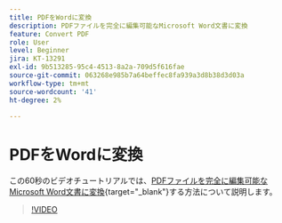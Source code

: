 ```yaml
---
title: PDFをWordに変換
description: PDFファイルを完全に編集可能なMicrosoft Word文書に変換
feature: Convert PDF
role: User
level: Beginner
jira: KT-13291
exl-id: 9b513285-95c4-4513-8a2a-709d5f616fae
source-git-commit: 063268e985b7a64beffec8fa939a3d8b38d3d03a
workflow-type: tm+mt
source-wordcount: '41'
ht-degree: 2%

---
```


# PDFをWordに変換

この60秒のビデオチュートリアルでは、[PDFファイルを完全に編集可能なMicrosoft Word文書に変換](https://www.adobe.com/jp/acrobat/online/pdf-to-word.html){target="_blank"}する方法について説明します。

>[!VIDEO](https://video.tv.adobe.com/v/3428849?quality=12&learn=on&hidetitle=true&captions=jpn)
